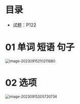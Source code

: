 # 目录

* 试题：P122





# 01 单词 短语 句子

<img src="https://cvp.oss-cn-shanghai.aliyuncs.com/picgo/202309152102726.png" alt="image-20230915210211680" style="zoom: 80%;" />



# 02 选项

<img src="https://cvp.oss-cn-shanghai.aliyuncs.com/picgo/202309152057856.png" alt="image-20230915205720734" style="zoom: 80%;" />

